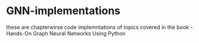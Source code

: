 # GNN-implementations
these are chapterwirse code implemntations of topics covered in the book - Hands-On Graph Neural Networks Using Python
